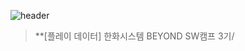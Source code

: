 ![header](https://capsule-render.vercel.app/api?type=shark&height=300&text=📬SOM📬&desc=%20%20Sound%20of%20mind&textBg=false&section=header)

> **[플레이 데이터] 한화시스템 BEYOND SW캠프 3기/ 
